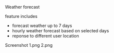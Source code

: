 Weather forecast

feature includes
- forecast weather up to 7 days
- hourly weather forecast based on selected days
- reponse to different user location

Screenshot
1.png
2.png